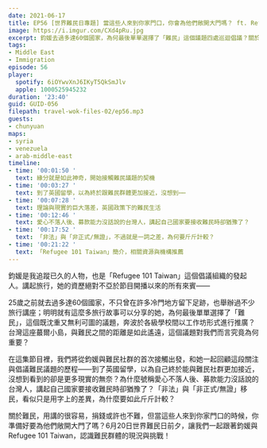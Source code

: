 ```yaml
---
date: 2021-06-17
title: EP56 [世界難民日專題] 當這些人來到你家門口，你會為他們敞開大門嗎？ ft. Refugee 101 Taiwan 發起人 胡鈞媛
image: https://i.imgur.com/CXd4pRu.jpg
excerpt: 鈞媛去過多達60個國家，為何最後單單選擇了「難民」這個議題四處巡迴倡議？關於難民，用講的很容易，捐錢或許也不難，但當這些人來到你家門口的時候，你準備好要為他們敞開大門了嗎？6月20日世界難民日前夕，讓我們一起跟著鈞媛與Refugee 101 Taiwan，認識難民群體的現況與挑戰！
tags:
- Middle East
- Immigration
episode: 56
player:
  spotify: 6iOYwvXnJ6IKyT5QkSmJlv
  apple: 1000525945232
duration: '23:40'
guid: GUID-056
filepath: travel-wok-files-02/ep56.mp3
guests:
- chunyuan
maps:
- syria
- venezuela
- arab-middle-east
timeline:
- time: '00:01:50 '
  text: 緣分就是如此神奇，開始接觸難民議題的契機
- time: '00:03:27 '
  text: 到了英國留學，以為終於跟難民群體更加接近，沒想到⋯⋯
- time: '00:07:28 '
  text: 理論與現實的巨大落差，英國政策下的難民生活
- time: '00:12:46 '
  text: 愛心不落人後、募款能力沒話說的台灣人，講起自己國家要接收難民時卻猶豫了？
- time: '00:17:52 '
  text: 「非法」與「非正式/無證」，不過就是一詞之差，為何要斤斤計較？
- time: '00:21:22 '
  text: 「Refugee 101 Taiwan」簡介，相關資源與機構推薦
---
```


鈞媛是我追蹤已久的人物，也是「Refugee 101 Taiwan」這個倡議組織的發起人。講起旅行，她的資歷絕對不亞於節目開播以來的所有來賓——

25歲之前就去過多達60個國家，不只曾在許多冷門地方留下足跡，也舉辦過不少旅行講座；明明就有這麼多旅行故事可以分享的她，為何最後單單選擇了「難民」，這個既沈重又無利可圖的議題，奔波於各級學校間以工作坊形式進行推廣？台灣這座蕞爾小島，與難民之間的距離是如此遙遠，這個議題對我們而言究竟為何重要？

在這集節目裡，我們將從鈞媛與難民社群的首次接觸出發，和她一起回顧這段關注與倡議難民議題的歷程——到了英國留學，以為自己終於能與難民社群更加接近，沒想到看到的卻是更多現實的無奈？為什麼號稱愛心不落人後、募款能力沒話說的台灣人，講起自己國家要接收難民時卻猶豫了？「非法」與「非正式/無證」移民，看似只是用字上的差異，為什麼要如此斤斤計較？

關於難民，用講的很容易，捐錢或許也不難，但當這些人來到你家門口的時候，你準備好要為他們敞開大門了嗎？6月20日世界難民日前夕，讓我們一起跟著鈞媛與Refugee 101 Taiwan，認識難民群體的現況與挑戰！

